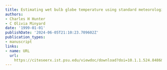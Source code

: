 ```yaml
---
title: Estimating wet bulb globe temperature using standard meteorological measurements
authors:
- Charles H Hunter
- C Olivia Minyard
date: '1999-01-01'
publishDate: '2024-06-05T21:10:23.709602Z'
publication_types:
- manuscript
links:
- name: URL
  url: 
    https://citeseerx.ist.psu.edu/viewdoc/download?doi=10.1.1.524.8486&rep=rep1&type=pdf
---
```

